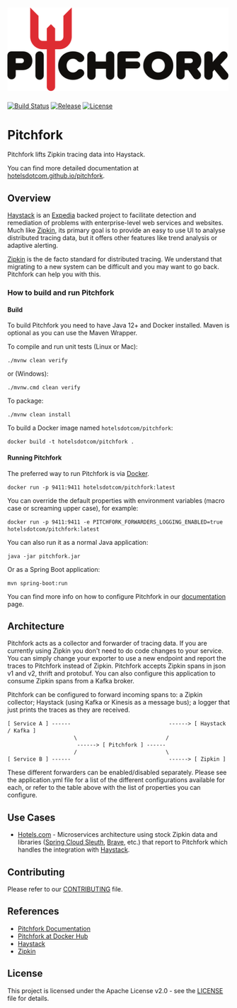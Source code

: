 <h1 align="left">
  <img width="500" alt="Pitchfork" src="pitchfork_logo.svg">
</h1>

[![Build Status](https://travis-ci.org/HotelsDotCom/pitchfork.svg?branch=master)](https://travis-ci.org/HotelsDotCom/pitchfork)
[![Release](https://img.shields.io/github/release/hotelsdotcom/pitchfork.svg)](https://img.shields.io/github/release/hotelsdotcom/pitchfork.svg)
[![License](https://img.shields.io/badge/License-Apache%202.0-blue.svg)](https://opensource.org/licenses/Apache-2.0)

# Pitchfork

Pitchfork lifts Zipkin tracing data into Haystack.

You can find more detailed documentation at [hotelsdotcom.github.io/pitchfork](https://hotelsdotcom.github.io/pitchfork/).

## Overview

[Haystack](https://github.com/ExpediaDotCom/haystack) is an [Expedia](https://www.expedia.com/) backed project to facilitate detection and remediation of problems with enterprise-level web services and websites. Much like [Zipkin](https://github.com/openzipkin/zipkin), its primary goal is to provide an easy to use UI to analyse distributed tracing data, but it offers other features like trend analysis or adaptive alerting.

[Zipkin](https://github.com/openzipkin/zipkin) is the de facto standard for distributed tracing. We understand that migrating to a new system can be difficult and you may want to go back. Pitchfork can help you with this.

### How to build and run Pitchfork

#### Build

To build Pitchfork you need to have Java 12+ and Docker installed. Maven is optional as you can use the Maven Wrapper. 

To compile and run unit tests (Linux or Mac):

    ./mvnw clean verify
    
or (Windows):

    ./mvnw.cmd clean verify

To package:

    ./mvnw clean install
    
To build a Docker image named `hotelsdotcom/pitchfork`:

    docker build -t hotelsdotcom/pitchfork .
    
#### Running Pitchfork

The preferred way to run Pitchfork is via [Docker](https://hub.docker.com/r/hotelsdotcom/pitchfork/).

    docker run -p 9411:9411 hotelsdotcom/pitchfork:latest
    
You can override the default properties with environment variables (macro case or screaming upper case), for example:

    docker run -p 9411:9411 -e PITCHFORK_FORWARDERS_LOGGING_ENABLED=true hotelsdotcom/pitchfork:latest

You can also run it as a normal Java application:

    java -jar pitchfork.jar
    
Or as a Spring Boot application:

    mvn spring-boot:run

You can find more info on how to configure Pitchfork in our [documentation](https://hotelsdotcom.github.io/pitchfork/) page.

## Architecture

Pitchfork acts as a collector and forwarder of tracing data.
If you are currently using Zipkin you don't need to do code changes to your service. You can simply change your exporter to use a new endpoint and report the traces to Pitchfork instead of Zipkin.
Pitchfork accepts Zipkin spans in json v1 and v2, thrift and protobuf. You can also configure this application to consume Zipkin spans from a Kafka broker.

Pitchfork can be configured to forward incoming spans to: a Zipkin collector; Haystack (using Kafka or Kinesis as a message bus); a logger that just prints the traces as they are received.


    [ Service A ] ------                               ------> [ Haystack / Kafka ]
                         \                            /
                          ------> [ Pitchfork ] ------
                         /                            \
    [ Service B ] ------                               ------> [ Zipkin ]

These different forwarders can be enabled/disabled separately. Please see the application.yml file for a list of the different configurations available for each, or refer to the table above with the list of properties you can configure. 

## Use Cases

* [Hotels.com](https://www.hotels.com/) - Microservices architecture using stock Zipkin data and libraries ([Spring Cloud Sleuth](https://cloud.spring.io/spring-cloud-sleuth/), [Brave](https://github.com/openzipkin/brave), etc.) that report to Pitchfork which handles the integration with [Haystack](https://github.com/ExpediaDotCom/haystack). 

## Contributing

Please refer to our [CONTRIBUTING](./CONTRIBUTING.md) file.

## References
* [Pitchfork Documentation](https://hotelsdotcom.github.io/pitchfork/)
* [Pitchfork at Docker Hub](https://hub.docker.com/r/hotelsdotcom/pitchfork/)
* [Haystack](https://github.com/ExpediaDotCom/haystack/)
* [Zipkin](https://github.com/openzipkin/zipkin/)

## License
This project is licensed under the Apache License v2.0 - see the
[LICENSE](LICENSE) file for details.
